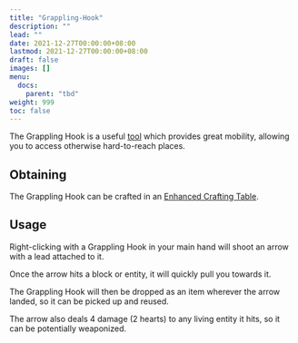 ```yaml
---
title: "Grappling-Hook"
description: ""
lead: ""
date: 2021-12-27T00:00:00+08:00
lastmod: 2021-12-27T00:00:00+08:00
draft: false
images: []
menu: 
  docs:
    parent: "tbd"
weight: 999
toc: false
---
```


The Grappling Hook is a useful [tool](/docs/slimefun/tools) which provides great mobility, allowing you to access otherwise hard-to-reach places.

## Obtaining

The Grappling Hook can be crafted in an [Enhanced Crafting Table](/docs/slimefun/enhanced-crafting-table).

## Usage

Right-clicking with a Grappling Hook in your main hand will shoot an arrow with a lead attached to it.

Once the arrow hits a block or entity, it will quickly pull you towards it.

The Grappling Hook will then be dropped as an item wherever the arrow landed, so it can be picked up and reused.

The arrow also deals 4 damage (2 hearts) to any living entity it hits, so it can be potentially weaponized.
